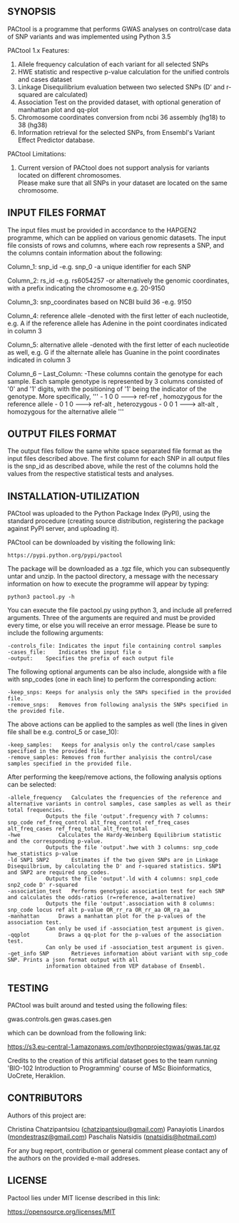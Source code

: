 ## SYNOPSIS


PACtool is a programme that performs GWAS analyses on control/case data of SNP variants and was implemented using Python 3.5

PACtool 1.x Features:
   
1. Allele frequency calculation of each variant for all selected SNPs
2. HWE statistic and  respective p-value calculation for the unified controls and cases dataset
3. Linkage Disequilibrium evaluation between two selected SNPs  (D' and r-squared are calculated)
4. Association Test on the provided dataset, with optional generation of manhattan plot and qq-plot
5. Chromosome coordinates conversion from ncbi 36 assembly (hg18) to 38 (hg38)
6. Information retrieval for the selected SNPs, from Ensembl's Variant Effect Predictor database.

PACtool Limitations:
	 
1. Current version of PACtool does not support analysis for variants located on different chromosomes.   
   Please make sure that all SNPs in your dataset are located on the same chromosome.


## INPUT FILES FORMAT

The input files must be provided in accordance to the HAPGEN2 programme, which can be
applied on various genomic datasets. The input file consists of rows and columns, 
where each row represents a SNP, and the columns contain information about the following: 

Column_1: snp_id
	-e.g. snp_0
	-a unique identifier for each SNP 
	

Column_2: rs_id 
	-e.g. rs6054257
	-or alternatively  the genomic coordinates, with a prefix indicating the chromosome e.g. 20-9150

Column_3: snp_coordinates based on NCBI build 36
	-e.g. 9150

Column_4: reference allele
	-denoted with the first letter of each nucleotide, e.g. A if the reference allele has Adenine in the point coordinates indicated in column 3

Column_5: alternative allele
	-denoted with the first letter of each nucleotide as well, e.g. G if the alternate allele has Guanine in the point coordinates indicated in column 3

Column_6 – Last_Column:
	-These columns contain the genotype for each sample. 
	 Each sample genotype is represented by 3 columns consisted of '0' and '1' digits, 
	 with the positioning of '1' being the indicator of the genotype. 
	 More specifically,
   '''
	- 1 0 0 --->  ref-ref , homozygous for the reference allele 
	- 0 1 0 --->  ref-alt , heterozygous
	- 0 0 1 --->  alt-alt , homozygous for the alternative allele
  '''

## OUTPUT FILES FORMAT

The output files follow the same white space separated file format as the input files described above. 
The first column for each SNP in all output files is the snp_id as described above, 
while the rest of the columns hold the values from the respective statistical tests and analyses.


## INSTALLATION-UTILIZATION

PACtool was uploaded to the Python Package Index (PyPI), using the standard procedure 
(creating source distribution, registering the package against PyPI server, and uploading it). 

PACtool can be downloaded by visiting the following link:

	https://pypi.python.org/pypi/pactool

The package will be downloaded as a .tgz file, which you can subsequently untar and unzip. 
In the pactool directory, a message with the necessary information on how to execute the programme will appear by typing:

	python3 pactool.py -h

You can execute the file pactool.py using python 3, and include all preferred arguments. 
Three of the arguments are required and must be provided every time, or else you will receive an error message. 
Please be sure to include the following arguments:

	-controls_file: Indicates the input file containing control samples
	-cases_file:	Indicates the input file o
	-output:	Specifies the prefix of each output file

The following optional arguments can be also include, alongside with a file with snp_codes (one in each line) to 
perform the corresponding action:
	
	-keep_snps:	Keeps for analysis only the SNPs specified in the provided file.
	-remove_snps:	Removes from following analysis the SNPs specified in the provided file.

The above actions can be applied to the samples as well (the lines in given file shall be e.g. control_5 or case_10):

	-keep_samples:   Keeps for analysis only the control/case samples specified in the provided file.
	-remove_samples: Removes from further analyisis the control/case samples specified in the provided file.

After performing the keep/remove actions, the following analysis options can be selected:

	-allele_frequency 	Calculates the frequencies of the reference and alternative variants in control samples, case samples as well as their total frequencies.
				Outputs the file 'output'.frequency with 7 columns: snp_code ref_freq_control alt_freq_control ref_freq_cases alt_freq_cases ref_freq_total alt_freq_total
	-hwe			Calculates the Hardy-Weinberg Equilibrium statistic and the corresponding p-value.
				Outputs the file 'output'.hwe with 3 columns: snp_code hwe_statistics p-value
	-ld SNP1 SNP2		Estimates if the two given SNPs are in Linkage Disequilbrium, by calculating the D' and r-squared statistics. SNP1 and SNP2 are required snp_codes.
				Outputs the file 'output'.ld with 4 columns: snp1_code snp2_code D' r-squared
	-association_test	Performs genotypic association test for each SNP and calculates the odds-ratios (r=reference, a=alternative)
				Outputs the file 'output'.association with 8 columns: snp_code locus ref alt p-value OR_rr_ra OR_rr_aa OR_ra_aa
	-manhattan		Draws a manhattan plot for the p-values of the association test.
				Can only be used if -association_test argument is given.
	-qqplot			Draws a qq-plot for the p-values of the association test.
				Can only be used if -association_test argument is given.
	-get_info SNP		Retrieves information about variant with snp_code SNP. Prints a json format output with all
				information obtained from VEP database of Ensembl.



## TESTING

PACtool was built around and tested using the following files:

gwas.controls.gen
gwas.cases.gen


which can be download from the following link:

https://s3.eu-central-1.amazonaws.com/pythonprojectgwas/gwas.tar.gz

Credits to the creation of this artificial dataset goes to the team running 
'BIO-102 Introduction to Programming' course of MSc Bioinformatics, UoCrete, Heraklion.



## CONTRIBUTORS

Authors of this project are:

Christina Chatzipantsiou  (chatzipantsiou@gmail.com)
Panayiotis Linardos       (mondestrasz@gmail.com)
Paschalis Natsidis        (pnatsidis@hotmail.com)

For any bug report, contribution or general comment please contact any of the authors on the provided e-mail addreses.


## LICENSE

Pactool lies under MIT license described in this link:

https://opensource.org/licenses/MIT

